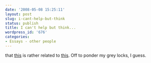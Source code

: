 ```yaml
---
date: '2008-05-08 15:25:11'
layout: post
slug: i-cant-help-but-think
status: publish
title: I can't help but think...
wordpress_id: '676'
categories:
- Essays - other people
---
```


that [this](http://www.nytimes.com/2008/05/08/fashion/08SKIN.html?ref=style&pagewanted=all) is rather related to [this](http://www.psychologicalscience.org/onlyhuman/2008/05/primed-for-ripeness.cfm). Off to ponder my grey locks, I guess.
